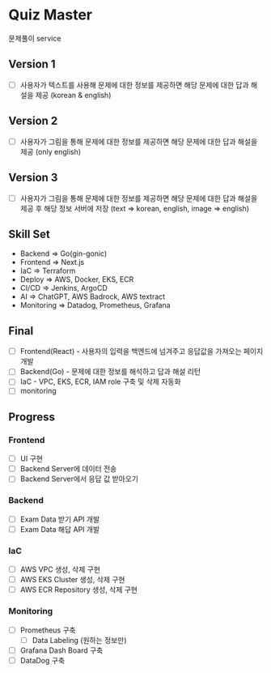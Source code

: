 # Quiz Master
문제풀이 service

## Version 1
- [ ] 사용자가 텍스트를 사용해 문제에 대한 정보를 제공하면 해당 문제에 대한 답과 해설을 제공 (korean & english)

## Version 2
- [ ] 사용자가 그림을 통해 문제에 대한 정보를 제공하면 해당 문제에 대한 답과 해설을 제공 (only english)

## Version 3
- [ ] 사용자가 그림을 통해 문제에 대한 정보를 제공하면 해당 문제에 대한 답과 해설을 제공 후 해당 정보 서버에 저장 (text => korean, english, image => english)

## Skill Set
- Backend => Go(gin-gonic)
- Frontend => Next.js
- IaC => Terraform
- Deploy => AWS, Docker, EKS, ECR
- CI/CD => Jenkins, ArgoCD
- AI => ChatGPT, AWS Badrock, AWS textract
- Monitoring => Datadog, Prometheus, Grafana

## Final
- [ ] Frontend(React) - 사용자의 입력을 백엔드에 넘겨주고 응답값을 가져오는 페이지 개발
- [ ] Backend(Go) - 문제에 대한 정보를 해석하고 답과 해설 리턴
- [ ] IaC - VPC, EKS, ECR, IAM role 구축 및 삭제 자동화
- [ ] monitoring

## Progress

### Frontend
- [ ] UI 구현
- [ ] Backend Server에 데이터 전송
- [ ] Backend Server에서 응답 값 받아오기

### Backend
- [ ] Exam Data 받기 API 개발
- [ ] Exam Data 해답 API 개발

### IaC
- [ ] AWS VPC 생성, 삭제 구현
- [ ] AWS EKS Cluster 생성, 삭제 구현
- [ ] AWS ECR Repository 생성, 삭제 구현

### Monitoring
- [ ] Prometheus 구축
  - [ ] Data Labeling (원하는 정보만)
- [ ] Grafana Dash Board 구축
- [ ] DataDog 구축
